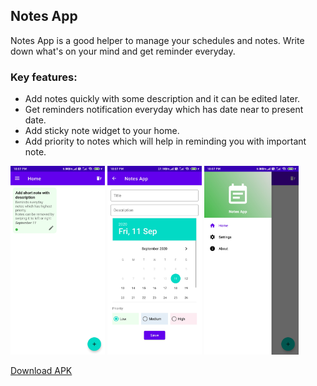 ## Notes App

Notes App is a good helper to manage your schedules and notes. Write down what's on your mind and get reminder everyday.

### Key features: 
* Add notes quickly with some description and it can be edited later.
* Get reminders notification everyday which has date near to present date.
* Add sticky note widget to your home.
* Add priority to notes which will help in reminding you with important note.

<img src="https://raw.githubusercontent.com/shashank1800/Notes-App/master/snapshot/ss2.jpg" width="30%">
<img src="https://raw.githubusercontent.com/shashank1800/Notes-App/master/snapshot/ss3.jpg" width="30%">
<img src="https://raw.githubusercontent.com/shashank1800/Notes-App/master/snapshot/ss1.jpg" width="30%">

[Download APK](https://raw.githubusercontent.com/shashank1800/Notes-App/master/apk/app-debug.apk)